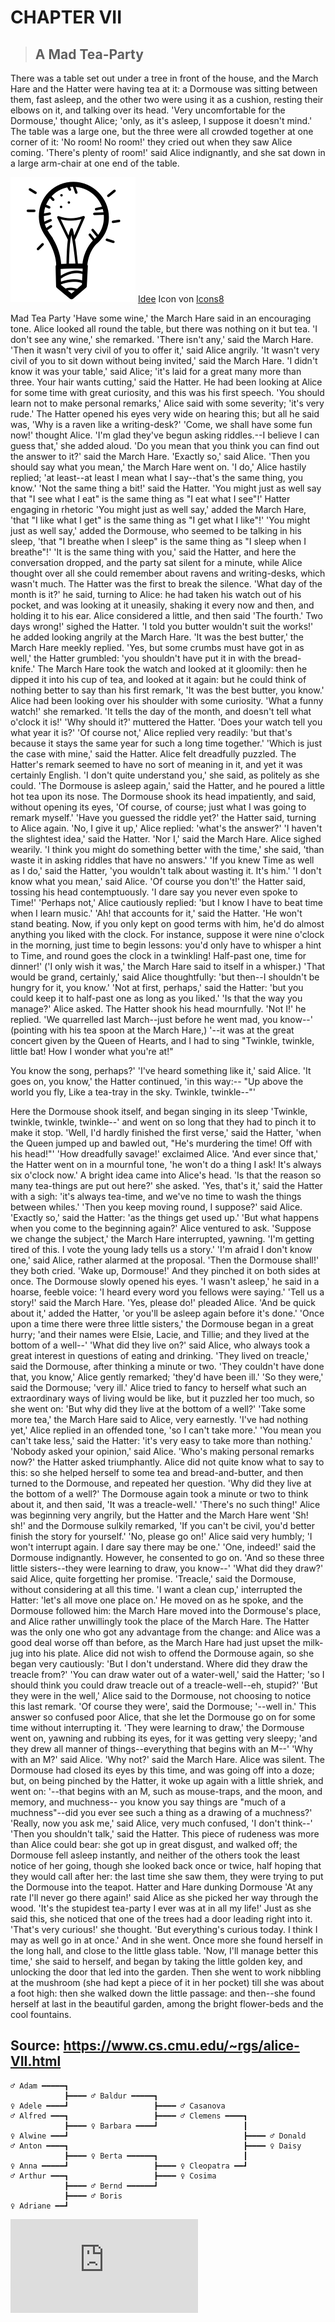 <!--
author:   Sina Bock

email:    sina.bock@th-koeln.de

logo:     

version:  0.0.1

language: de

narrator: Deutsch Female

comment:  Testdatei für den Kurs

tags:     LiaScript, Preview

@btn:     <span class="lia-icon"><lia-keep>@0</lia-keep></span>

link:     https://raw.githubusercontent.com/mbluemm/modul-fdII-thkoeln/main/common_style.css

import:   

          
-->

# CHAPTER VII

> ## A Mad Tea-Party

There was a table set out under a tree in front of the house, and the March Hare and the Hatter were having tea at it: a Dormouse was sitting between them, fast asleep, and the other two were using it as a cushion, resting their elbows on it, and talking over its head. 'Very uncomfortable for the Dormouse,' thought Alice; 'only, as it's asleep, I suppose it doesn't mind.'
The table was a large one, but the three were all crowded together at one corner of it: 'No room! No room!' they cried out when they saw Alice coming. 'There's plenty of room!' said Alice indignantly, and she sat down in a large arm-chair at one end of the table.
<br>

![Hinweis: ](gfx/icons/icons8-idee-100.svg)<!-- style="width: 25%;" --> <a target="_blank" href="https://icons8.com/icon/hlyd8DkvAJTp/idee">Idee</a> Icon von <a target="_blank" href="https://icons8.com">Icons8</a>

Mad Tea Party
'Have some wine,' the March Hare said in an encouraging tone.
Alice looked all round the table, but there was nothing on it but tea. 'I don't see any wine,' she remarked.
'There isn't any,' said the March Hare.
'Then it wasn't very civil of you to offer it,' said Alice angrily.
'It wasn't very civil of you to sit down without being invited,' said the March Hare.
'I didn't know it was your table,' said Alice; 'it's laid for a great many more than three. Your hair wants cutting,' said the Hatter. He had been looking at Alice for some time with great curiosity, and this was his first speech.
'You should learn not to make personal remarks,' Alice said with some severity; 'it's very rude.'
The Hatter opened his eyes very wide on hearing this; but all he said was, 'Why is a raven like a writing-desk?'
'Come, we shall have some fun now!' thought Alice. 'I'm glad they've begun asking riddles.--I believe I can guess that,' she added aloud.
'Do you mean that you think you can find out the answer to it?' said the March Hare.
'Exactly so,' said Alice.
'Then you should say what you mean,' the March Hare went on.
'I do,' Alice hastily replied; 'at least--at least I mean what I say--that's the same thing, you know.'
'Not the same thing a bit!' said the Hatter. 'You might just as well say that "I see what I eat" is the same thing as "I eat what I see"!'
Hatter engaging in rhetoric
'You might just as well say,' added the March Hare, 'that "I like what I get" is the same thing as "I get what I like"!'
'You might just as well say,' added the Dormouse, who seemed to be talking in his sleep, 'that "I breathe when I sleep" is the same thing as "I sleep when I breathe"!'
'It is the same thing with you,' said the Hatter, and here the conversation dropped, and the party sat silent for a minute, while Alice thought over all she could remember about ravens and writing-desks, which wasn't much.
The Hatter was the first to break the silence. 'What day of the month is it?' he said, turning to Alice: he had taken his watch out of his pocket, and was looking at it uneasily, shaking it every now and then, and holding it to his ear.
Alice considered a little, and then said 'The fourth.'
Two days wrong!' sighed the Hatter. 'I told you butter wouldn't suit the works!' he added looking angrily at the March Hare.
'It was the best butter,' the March Hare meekly replied.
'Yes, but some crumbs must have got in as well,' the Hatter grumbled: 'you shouldn't have put it in with the bread-knife.'
The March Hare took the watch and looked at it gloomily: then he dipped it into his cup of tea, and looked at it again: but he could think of nothing better to say than his first remark, 'It was the best butter, you know.'
Alice had been looking over his shoulder with some curiosity. 'What a funny watch!' she remarked. 'It tells the day of the month, and doesn't tell what o'clock it is!'
'Why should it?' muttered the Hatter. 'Does your watch tell you what year it is?'
'Of course not,' Alice replied very readily: 'but that's because it stays the same year for such a long time together.'
'Which is just the case with mine,' said the Hatter.
Alice felt dreadfully puzzled. The Hatter's remark seemed to have no sort of meaning in it, and yet it was certainly English. 'I don't quite understand you,' she said, as politely as she could.
'The Dormouse is asleep again,' said the Hatter, and he poured a little hot tea upon its nose.
The Dormouse shook its head impatiently, and said, without opening its eyes, 'Of course, of course; just what I was going to remark myself.'
'Have you guessed the riddle yet?' the Hatter said, turning to Alice again.
'No, I give it up,' Alice replied: 'what's the answer?'
'I haven't the slightest idea,' said the Hatter.
'Nor I,' said the March Hare.
Alice sighed wearily. 'I think you might do something better with the time,' she said, 'than waste it in asking riddles that have no answers.'
'If you knew Time as well as I do,' said the Hatter, 'you wouldn't talk about wasting it. It's him.'
'I don't know what you mean,' said Alice.
'Of course you don't!' the Hatter said, tossing his head contemptuously. 'I dare say you never even spoke to Time!'
'Perhaps not,' Alice cautiously replied: 'but I know I have to beat time when I learn music.'
'Ah! that accounts for it,' said the Hatter. 'He won't stand beating. Now, if you only kept on good terms with him, he'd do almost anything you liked with the clock. For instance, suppose it were nine o'clock in the morning, just time to begin lessons: you'd only have to whisper a hint to Time, and round goes the clock in a twinkling! Half-past one, time for dinner!'
('I only wish it was,' the March Hare said to itself in a whisper.)
'That would be grand, certainly,' said Alice thoughtfully: 'but then--I shouldn't be hungry for it, you know.'
'Not at first, perhaps,' said the Hatter: 'but you could keep it to half-past one as long as you liked.'
'Is that the way you manage?' Alice asked.
The Hatter shook his head mournfully. 'Not I!' he replied. 'We quarrelled last March--just before he went mad, you know--' (pointing with his tea spoon at the March Hare,) '--it was at the great concert given by the Queen of Hearts, and I had to sing
           "Twinkle, twinkle, little bat!
            How I wonder what you're at!"

You know the song, perhaps?'
'I've heard something like it,' said Alice.
'It goes on, you know,' the Hatter continued, 'in this way:--
           "Up above the world you fly,
            Like a tea-tray in the sky.
                    Twinkle, twinkle--"'

Here the Dormouse shook itself, and began singing in its sleep 'Twinkle, twinkle, twinkle, twinkle--' and went on so long that they had to pinch it to make it stop.
'Well, I'd hardly finished the first verse,' said the Hatter, 'when the Queen jumped up and bawled out, "He's murdering the time! Off with his head!"'
'How dreadfully savage!' exclaimed Alice.
'And ever since that,' the Hatter went on in a mournful tone, 'he won't do a thing I ask! It's always six o'clock now.'
A bright idea came into Alice's head. 'Is that the reason so many tea-things are put out here?' she asked.
'Yes, that's it,' said the Hatter with a sigh: 'it's always tea-time, and we've no time to wash the things between whiles.'
'Then you keep moving round, I suppose?' said Alice.
'Exactly so,' said the Hatter: 'as the things get used up.'
'But what happens when you come to the beginning again?' Alice ventured to ask.
'Suppose we change the subject,' the March Hare interrupted, yawning. 'I'm getting tired of this. I vote the young lady tells us a story.'
'I'm afraid I don't know one,' said Alice, rather alarmed at the proposal.
'Then the Dormouse shall!' they both cried. 'Wake up, Dormouse!' And they pinched it on both sides at once.
The Dormouse slowly opened his eyes. 'I wasn't asleep,' he said in a hoarse, feeble voice: 'I heard every word you fellows were saying.'
'Tell us a story!' said the March Hare.
'Yes, please do!' pleaded Alice.
'And be quick about it,' added the Hatter, 'or you'll be asleep again before it's done.'
'Once upon a time there were three little sisters,' the Dormouse began in a great hurry; 'and their names were Elsie, Lacie, and Tillie; and they lived at the bottom of a well--'
'What did they live on?' said Alice, who always took a great interest in questions of eating and drinking.
'They lived on treacle,' said the Dormouse, after thinking a minute or two.
'They couldn't have done that, you know,' Alice gently remarked; 'they'd have been ill.'
'So they were,' said the Dormouse; 'very ill.'
Alice tried to fancy to herself what such an extraordinary ways of living would be like, but it puzzled her too much, so she went on: 'But why did they live at the bottom of a well?'
'Take some more tea,' the March Hare said to Alice, very earnestly.
'I've had nothing yet,' Alice replied in an offended tone, 'so I can't take more.'
'You mean you can't take less,' said the Hatter: 'it's very easy to take more than nothing.'
'Nobody asked your opinion,' said Alice.
'Who's making personal remarks now?' the Hatter asked triumphantly.
Alice did not quite know what to say to this: so she helped herself to some tea and bread-and-butter, and then turned to the Dormouse, and repeated her question. 'Why did they live at the bottom of a well?'
The Dormouse again took a minute or two to think about it, and then said, 'It was a treacle-well.'
'There's no such thing!' Alice was beginning very angrily, but the Hatter and the March Hare went 'Sh! sh!' and the Dormouse sulkily remarked, 'If you can't be civil, you'd better finish the story for yourself.'
'No, please go on!' Alice said very humbly; 'I won't interrupt again. I dare say there may be one.'
'One, indeed!' said the Dormouse indignantly. However, he consented to go on. 'And so these three little sisters--they were learning to draw, you know--'
'What did they draw?' said Alice, quite forgetting her promise.
'Treacle,' said the Dormouse, without considering at all this time.
'I want a clean cup,' interrupted the Hatter: 'let's all move one place on.'
He moved on as he spoke, and the Dormouse followed him: the March Hare moved into the Dormouse's place, and Alice rather unwillingly took the place of the March Hare. The Hatter was the only one who got any advantage from the change: and Alice was a good deal worse off than before, as the March Hare had just upset the milk-jug into his plate.
Alice did not wish to offend the Dormouse again, so she began very cautiously: 'But I don't understand. Where did they draw the treacle from?'
'You can draw water out of a water-well,' said the Hatter; 'so I should think you could draw treacle out of a treacle-well--eh, stupid?'
'But they were in the well,' Alice said to the Dormouse, not choosing to notice this last remark.
'Of course they were', said the Dormouse; '--well in.'
This answer so confused poor Alice, that she let the Dormouse go on for some time without interrupting it.
'They were learning to draw,' the Dormouse went on, yawning and rubbing its eyes, for it was getting very sleepy; 'and they drew all manner of things--everything that begins with an M--'
'Why with an M?' said Alice.
'Why not?' said the March Hare.
Alice was silent.
The Dormouse had closed its eyes by this time, and was going off into a doze; but, on being pinched by the Hatter, it woke up again with a little shriek, and went on: '--that begins with an M, such as mouse-traps, and the moon, and memory, and muchness-- you know you say things are "much of a muchness"--did you ever see such a thing as a drawing of a muchness?'
'Really, now you ask me,' said Alice, very much confused, 'I don't think--'
'Then you shouldn't talk,' said the Hatter.
This piece of rudeness was more than Alice could bear: she got up in great disgust, and walked off; the Dormouse fell asleep instantly, and neither of the others took the least notice of her going, though she looked back once or twice, half hoping that they would call after her: the last time she saw them, they were trying to put the Dormouse into the teapot.
Hatter and Hare dunking Dormouse
'At any rate I'll never go there again!' said Alice as she picked her way through the wood. 'It's the stupidest tea-party I ever was at in all my life!'
Just as she said this, she noticed that one of the trees had a door leading right into it. 'That's very curious!' she thought. 'But everything's curious today. I think I may as well go in at once.' And in she went.
Once more she found herself in the long hall, and close to the little glass table. 'Now, I'll manage better this time,' she said to herself, and began by taking the little golden key, and unlocking the door that led into the garden. Then she went to work nibbling at the mushroom (she had kept a piece of it in her pocket) till she was about a foot high: then she walked down the little passage: and then--she found herself at last in the beautiful garden, among the bright flower-beds and the cool fountains.

## Source: https://www.cs.cmu.edu/~rgs/alice-VII.html

<!-- style="display: block; margin-left: auto; margin-right: auto; max-width: 600px;" -->
``````````
♂ Adam ━━━━━┓
            ┣━━━━ ♂ Baldur ━━━━━┓
♀ Adele ━━━━┛                   ┣━━━━ ♂ Casanova
♂ Alfred ━━━┓                   ┣━━━━ ♂ Clemens ━━━━┓
            ┣━━━━ ♀ Barbara ━━━━┛                   ┃
♀ Alwine ━━━┛                                       ┣━━━━ ♂ Donald
♂ Anton ━━━━┓                                       ┣━━━━ ♀ Daisy
            ┣━━━━ ♀ Berta ━━━━━━┓                   ┃
♀ Anna ━━━━━┛                   ┣━━━━ ♀ Cleopatra ━━┛
♂ Arthur ━━━┓                   ┣━━━━ ♀ Cosima
            ┣━━━━ ♂ Bernd ━━━━━━┛
            ┣━━━━ ♂ Boris
♀ Adriane ━━┛
``````````

<div class="container">
<iframe class="responsive-iframe" src="https://miro.com/app/live-embed/uXjVNLiBT34=/?moveToViewport=28061,-26570,59488,39039&embedId=464892809366" frameborder="0" scrolling="no" allow="fullscreen; clipboard-read; clipboard-write" allowfullscreen></iframe>
</div>
